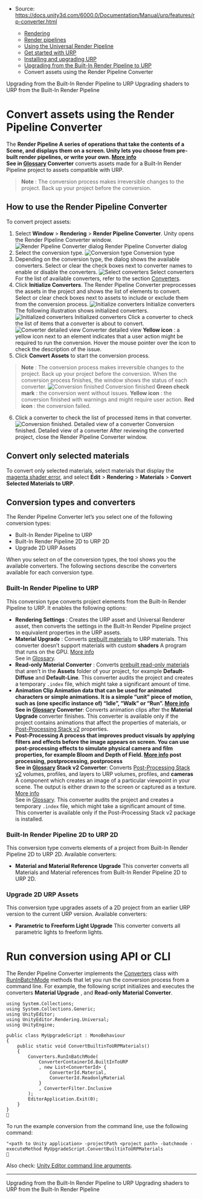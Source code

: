 * Source: https://docs.unity3d.com/6000.0/Documentation/Manual/urp/features/rp-converter.html

  * [Rendering](https://docs.unity3d.com/6000.0/Documentation/Manual/rendering-and-post-processing.html)
  * [Render pipelines](https://docs.unity3d.com/6000.0/Documentation/Manual/render-pipelines.html)
  * [Using the Universal Render Pipeline](https://docs.unity3d.com/6000.0/Documentation/Manual/universal-render-pipeline.html)
  * [Get started with URP](https://docs.unity3d.com/6000.0/Documentation/Manual/urp/introduction-landing.html)
  * [Installing and upgrading URP](https://docs.unity3d.com/6000.0/Documentation/Manual/urp/InstallingAndConfiguringURP.html)
  * [Upgrading from the Built-In Render Pipeline to URP](https://docs.unity3d.com/6000.0/Documentation/Manual/urp/upgrading-from-birp.html)
  * Convert assets using the Render Pipeline Converter


[](https://docs.unity3d.com/6000.0/Documentation/Manual/urp/upgrading-from-birp.html)
Upgrading from the Built-In Render Pipeline to URP
[](https://docs.unity3d.com/6000.0/Documentation/Manual/urp/upgrade-shaders-landing.html)
Upgrading shaders to URP from the Built-In Render Pipeline
# Convert assets using the Render Pipeline Converter
The ****Render Pipeline** A series of operations that take the contents of a Scene, and displays them on a screen. Unity lets you choose from pre-built render pipelines, or write your own. [More info](https://docs.unity3d.com/6000.0/Documentation/Manual/render-pipelines.html)  
See in [Glossary](https://docs.unity3d.com/6000.0/Documentation/Manual/Glossary.html#Renderpipeline) Converter** converts assets made for a Built-In Render Pipeline project to assets compatible with URP.
> **Note** : The conversion process makes irreversible changes to the project. Back up your project before the conversion.
## How to use the Render Pipeline Converter
To convert project assets:
  1. Select **Window** > **Rendering** > **Render Pipeline Converter**. Unity opens the Render Pipeline Converter window.
![Render Pipeline Converter dialog](https://docs.unity3d.com/6000.0/Documentation/uploads/urp/rp-converter/rp-converter-dialog.png) Render Pipeline Converter dialog
  2. Select the conversion type.
![Conversion type](https://docs.unity3d.com/6000.0/Documentation/uploads/urp/rp-converter/conversion-types.png) Conversion type
  3. Depending on the conversion type, the dialog shows the available converters. Select or clear the check boxes next to converter names to enable or disable the converters.
![Select converters](https://docs.unity3d.com/6000.0/Documentation/uploads/urp/rp-converter/select-converters.png) Select converters
For the list of available converters, refer to the section [Converters](https://docs.unity3d.com/6000.0/Documentation/Manual/urp/features/rp-converter.html#converters).
  4. Click **Initialize Converters**. The Render Pipeline Converter preprocesses the assets in the project and shows the list of elements to convert. Select or clear check boxes next to assets to include or exclude them from the conversion process.
![Initialize converters](https://docs.unity3d.com/6000.0/Documentation/uploads/urp/rp-converter/initialize.png) Initialize converters
The following illustration shows initialized converters.
![Initialized converters](https://docs.unity3d.com/6000.0/Documentation/uploads/urp/rp-converter/after-initialize.png) Initialized converters
Click a converter to check the list of items that a converter is about to convert.
![Converter detailed view](https://docs.unity3d.com/6000.0/Documentation/uploads/urp/rp-converter/converter-detailed-view.png) Converter detailed view
**Yellow icon** : a yellow icon next to an element indicates that a user action might be required to run the conversion. Hover the mouse pointer over the icon to check the description of the issue.
  5. Click **Convert Assets** to start the conversion process.
> **Note** : The conversion process makes irreversible changes to the project. Back up your project before the conversion.
When the conversion process finishes, the window shows the status of each converter.
![Conversion finished](https://docs.unity3d.com/6000.0/Documentation/uploads/urp/rp-converter/conversion-finished.png) Conversion finished
**Green check mark** : the conversion went without issues.
**Yellow icon** : the conversion finished with warnings and might require user action.
**Red icon** : the conversion failed.
  6. Click a converter to check the list of processed items in that converter.
![Conversion finished. Detailed view of a converter](https://docs.unity3d.com/6000.0/Documentation/uploads/urp/rp-converter/conversion-finished-details.png) Conversion finished. Detailed view of a converter
After reviewing the converted project, close the Render Pipeline Converter window.


## Convert only selected materials
To convert only selected materials, select materials that display the [magenta shader error](https://docs.unity3d.com/6000.0/Documentation/Manual/shader-error.html), and select **Edit** > **Rendering** > **Materials** > **Convert Selected Materials to URP**.
##  Conversion types and converters
The Render Pipeline Converter let’s you select one of the following conversion types:
  * Built-In Render Pipeline to URP
  * Built-In Render Pipeline 2D to URP 2D
  * Upgrade 2D URP Assets


When you select on of the conversion types, the tool shows you the available converters.
The following sections describe the converters available for each conversion type.
### Built-In Render Pipeline to URP
This conversion type converts project elements from the Built-In Render Pipeline to URP. It enables the following options:
  * **Rendering Settings** : Creates the URP asset and Universal Renderer asset, then converts the settings in the Built-In Render Pipeline project to equivalent properties in the URP assets.
  * **Material Upgrade** : Converts [prebuilt materials](https://docs.unity3d.com/6000.0/Documentation/Manual/shader-built-in-birp.html) to URP materials. This converter doesn’t support materials with custom **shaders** A program that runs on the GPU. [More info](https://docs.unity3d.com/6000.0/Documentation/Manual/Shaders.html)  
See in [Glossary](https://docs.unity3d.com/6000.0/Documentation/Manual/Glossary.html#Shader).
  * **Read-only Material Converter** : Converts [prebuilt read-only materials](https://docs.unity3d.com/6000.0/Documentation/Manual/shader-built-in-birp.html) that aren’t in the **Assets** folder of your project, for example **Default-Diffuse** and **Default-Line**. This converter audits the project and creates a temporary `.index` file, which might take a significant amount of time.
  * ****Animation Clip** Animation data that can be used for animated characters or simple animations. It is a simple “unit” piece of motion, such as (one specific instance of) “Idle”, “Walk” or “Run”. [More info](https://docs.unity3d.com/6000.0/Documentation/Manual/class-AnimationClip.html)  
See in [Glossary](https://docs.unity3d.com/6000.0/Documentation/Manual/Glossary.html#AnimationClip) Converter**: Converts animation clips after the **Material Upgrade** converter finishes. This converter is available only if the project contains animations that affect the properties of materials, or [Post-Processing Stack v2](https://docs.unity3d.com/Packages/com.unity.postprocessing@latest) properties.
  * ****Post-Processing** A process that improves product visuals by applying filters and effects before the image appears on screen. You can use post-processing effects to simulate physical camera and film properties, for example Bloom and Depth of Field. [More info](https://docs.unity3d.com/6000.0/Documentation/Manual/PostProcessingOverview.html) post processing, postprocessing, postprocess  
See in [Glossary](https://docs.unity3d.com/6000.0/Documentation/Manual/Glossary.html#post-processing) Stack v2 Converter**: Converts [Post-Processing Stack v2](https://docs.unity3d.com/Packages/com.unity.postprocessing@latest) volumes, profiles, and layers to URP volumes, profiles, and **cameras** A component which creates an image of a particular viewpoint in your scene. The output is either drawn to the screen or captured as a texture. [More info](https://docs.unity3d.com/6000.0/Documentation/Manual/CamerasOverview.html)  
See in [Glossary](https://docs.unity3d.com/6000.0/Documentation/Manual/Glossary.html#Camera). This converter audits the project and creates a temporary `.index` file, which might take a significant amount of time. This converter is available only if the Post-Processing Stack v2 package is installed.


### Built-In Render Pipeline 2D to URP 2D
This conversion type converts elements of a project from Built-In Render Pipeline 2D to URP 2D.
Available converters:
  * **Material and Material Reference Upgrade**
This converter converts all Materials and Material references from Built-In Render Pipeline 2D to URP 2D.


### Upgrade 2D URP Assets
This conversion type upgrades assets of a 2D project from an earlier URP version to the current URP version.
Available converters:
  * **Parametric to Freeform Light Upgrade**
This converter converts all parametric lights to freeform lights.


# Run conversion using API or CLI
The Render Pipeline Converter implements the [Converters](https://docs.unity3d.com/Packages/com.unity.render-pipelines.universal@latest/index.html?subfolder=/api/UnityEditor.Rendering.Universal.Converters.html) class with [RunInBatchMode](https://docs.unity3d.com/Packages/com.unity.render-pipelines.universal@latest/index.html?subfolder=/api/UnityEditor.Rendering.Universal.Converters.html#UnityEditor_Rendering_Universal_Converters_RunInBatchMode_UnityEditor_Rendering_Universal_ConverterContainerId_) methods that let you run the conversion process from a command line.
For example, the following script initializes and executes the converters **Material Upgrade** , and **Read-only Material Converter**.
```
using System.Collections;
using System.Collections.Generic;
using UnityEditor;
using UnityEditor.Rendering.Universal;
using UnityEngine;

public class MyUpgradeScript : MonoBehaviour
{
    public static void ConvertBuiltinToURPMaterials()
    {
        Converters.RunInBatchMode(
            ConverterContainerId.BuiltInToURP
            , new List<ConverterId> {
                ConverterId.Material,
                ConverterId.ReadonlyMaterial
            }
            , ConverterFilter.Inclusive
        );
        EditorApplication.Exit(0);
    }
}

```

To run the example conversion from the command line, use the following command:
```
"<path to Unity application> -projectPath <project path> -batchmode -executeMethod MyUpgradeScript.ConvertBuiltinToURPMaterials

```

Also check: [Unity Editor command line arguments](https://docs.unity3d.com/6000.0/Documentation/Manual/EditorCommandLineArguments.html).
* * *
[](https://docs.unity3d.com/6000.0/Documentation/Manual/urp/upgrading-from-birp.html)
Upgrading from the Built-In Render Pipeline to URP
[](https://docs.unity3d.com/6000.0/Documentation/Manual/urp/upgrade-shaders-landing.html)
Upgrading shaders to URP from the Built-In Render Pipeline
